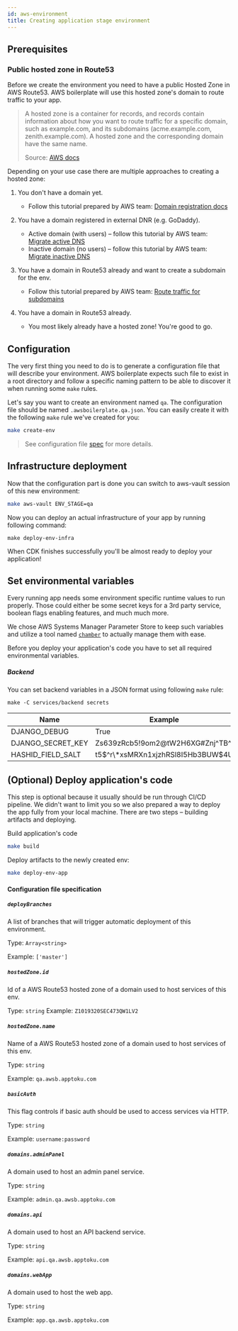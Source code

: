 ```yaml
---
id: aws-environment
title: Creating application stage environment
---
```


## Prerequisites

### Public hosted zone in Route53

Before we create the environment you need to have a public Hosted Zone in AWS Route53.
AWS boilerplate will use this hosted zone's domain to route traffic to your app.

> A hosted zone is a container for records, and records contain information about how you want to route traffic for a specific domain, such as example.com, and its subdomains (acme.example.com, zenith.example.com). A hosted zone and the corresponding domain have the same name.
>
> Source: [AWS docs](https://docs.aws.amazon.com/Route53/latest/DeveloperGuide/hosted-zones-working-with.html)

Depending on your use case there are multiple approaches to creating a hosted zone:

1.  You don't have a domain yet.

    - Follow this tutorial prepared by AWS team: [Domain registration docs](https://docs.aws.amazon.com/Route53/latest/DeveloperGuide/domain-register.html)

2.  You have a domain registered in external DNR (e.g. GoDaddy).

    - Active domain (with users) – follow this tutorial by AWS team: [Migrate active DNS](https://docs.aws.amazon.com/Route53/latest/DeveloperGuide/migrate-dns-domain-in-use.html)
    - Inactive domain (no users) – follow this tutorial by AWS team: [Migrate inactive DNS](https://docs.aws.amazon.com/Route53/latest/DeveloperGuide/migrate-dns-domain-inactive.html)

3.  You have a domain in Route53 already and want to create a subdomain for the env.

    - Follow this tutorial prepared by AWS team: [Route traffic for subdomains](https://docs.aws.amazon.com/Route53/latest/DeveloperGuide/dns-routing-traffic-for-subdomains.html)

4.  You have a domain in Route53 already.

    - You most likely already have a hosted zone! You're good to go.

## Configuration

The very first thing you need to do is to generate a configuration file that will describe your
environment. AWS boilerplate expects such file to exist in a root directory and follow a specific naming pattern to be
able to discover it when running some `make` rules.

Let's say you want to create an environment named `qa`. The configuration file should be named `.awsboilerplate.qa.json`.
You can easily create it with the following `make` rule we've created for you:

```sh
make create-env
```

> See configuration file [spec](#configuration-file-specification) for more details.

## Infrastructure deployment

Now that the configuration part is done you can switch to aws-vault session of this new environment:

```sh
make aws-vault ENV_STAGE=qa
```

Now you can deploy an actual infrastructure of your app by running following command:

```shell
make deploy-env-infra
```

When CDK finishes successfully you'll be almost ready to deploy your application!

## Set environmental variables

Every running app needs some environment specific runtime values to run properly. Those could either be some secret
keys for a 3rd party service, boolean flags enabling features, and much much more.

We chose AWS Systems Manager Parameter Store to keep such variables and utilize a tool named [`chamber`](https://github.com/segmentio/chamber)
to actually manage them with ease.

Before you deploy your application's code you have to set all required environmental variables.

##### Backend

You can set backend variables in a JSON format using following `make` rule:

```shell
make -C services/backend secrets
```

| Name              | Example                           | Description                                                                   |
| ----------------- | --------------------------------- | ----------------------------------------------------------------------------- |
| DJANGO_DEBUG      | True                              | [docs](https://docs.djangoproject.com/en/3.0/ref/settings/#std:setting-DEBUG) |
| DJANGO_SECRET_KEY | Zs639zRcb5!9om2@tW2H6XG#Znj^TB^I  | [docs](https://docs.djangoproject.com/en/3.0/ref/settings/#secret-key)        |
| HASHID_FIELD_SALT | t5$^r\*xsMRXn1xjzhRSl8I5Hb3BUW$4U | [docs](https://github.com/nshafer/django-hashid-field#hashid_field_salt)      |

## (Optional) Deploy application's code

This step is optional because it usually should be run through CI/CD pipeline. We didn't want to limit you so we also
prepared a way to deploy the app fully from your local machine. There are two steps – building artifacts and deploying.

Build application's code

```sh
make build
```

Deploy artifacts to the newly created env:

```sh
make deploy-env-app
```

#### Configuration file specification

##### `deployBranches`

A list of branches that will trigger automatic deployment of this environment.

Type: `Array<string>`

Example: `['master']`

##### `hostedZone.id`

Id of a AWS Route53 hosted zone of a domain used to host services of this env.

Type: `string`
Example: `Z1019320SEC473QW1LV2`

##### `hostedZone.name`

Name of a AWS Route53 hosted zone of a domain used to host services of this env.

Type: `string`

Example: `qa.awsb.apptoku.com`

##### `basicAuth`

This flag controls if basic auth should be used to access services via HTTP.

Type: `string`

Example: `username:password`

##### `domains.adminPanel`

A domain used to host an admin panel service.

Type: `string`

Example: `admin.qa.awsb.apptoku.com`

##### `domains.api`

A domain used to host an API backend service.

Type: `string`

Example: `api.qa.awsb.apptoku.com`

##### `domains.webApp`

A domain used to host the web app.

Type: `string`

Example: `app.qa.awsb.apptoku.com`
